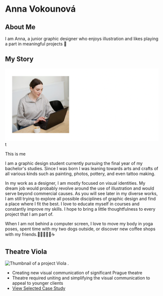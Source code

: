 
# Anna Vokounová 

## About Me
I am Anna, a junior graphic designer who enjoys illustration and likes playing a part in meaningful projects 🫶
## My Story

![Anna working on a notebook .](headshot.png)t

This is me

I am a graphic design student currently pursuing the final year of my bachelor's studies. Since I was born I was leaning towards arts and crafts of all various kinds such as painting, photos, pottery, and even tattoo making.

In my work as a designer, I am mostly focused on visual identities. My dream job would probably revolve around the use of illustration and would serve beyond commercial causes. As you will see later in my diverse works, I am still trying to explore all possible disciplines of graphic design and find a place where I fit the best. I love to educate myself in courses and constantly improve my skills. I hope to bring a little thoughtfulness to every project that I am part of.

When I am not behind a computer screen, I love to move my body in yoga poses, spent time with my two dogs outside, or discover new coffee shops with my friends.🧘🏼‍♀️🐶🐶☕

## Theatre Viola
![Thumbnail of a project Viola .](about-me-photo.jpg)

- Creating new visual communication of significant Prague theatre 
- Theatre required uniting and simplifying the visual communication to appeal to younger clients
- [View Selected Case Study](case-study.md)

